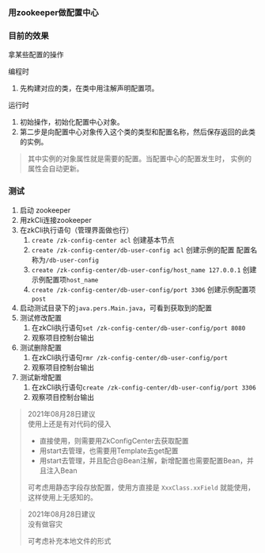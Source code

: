 ### 用zookeeper做配置中心

### 目前的效果
拿某些配置的操作

编程时
1. 先构建对应的类，在类中用注解声明配置项。

运行时
1. 初始操作，初始化配置中心对象。
2. 第二步是向配置中心对象传入这个类的类型和配置名称，然后保存返回的此类的实例。
>其中实例的对象属性就是需要的配置。当配置中心的配置发生时，
实例的属性会自动更新。

### 测试
1. 启动 zookeeper
2. 用zkCli连接zookeeper
3. 在zkCli执行语句（管理界面做也行）
    1. `create /zk-config-center acl` 创建基本节点
    2. `create /zk-config-center/db-user-config acl` 创建示例的配置
    配置名称为`/db-user-config`
    3. `create /zk-config-center/db-user-config/host_name 127.0.0.1` 创建示例配置项`host_name`
    4. `create /zk-config-center/db-user-config/port 3306` 创建示例配置项`post`
4. 启动测试目录下的`java.pers.Main.java`，可看到获取到的配置
5. 测试修改配置
    1. 在zkCli执行语句`set /zk-config-center/db-user-config/port 8080`
    2. 观察项目控制台输出
6. 测试删除配置
    1. 在zkCli执行语句`rmr /zk-config-center/db-user-config/port`
    2. 观察项目控制台输出
7. 测试新增配置
    1. 在zkCli执行语句`create /zk-config-center/db-user-config/port 3306`
    2. 观察项目控制台输出
   
   
   
> 2021年08月28日建议<br>
> 使用上还是有对代码的侵入
> * 直接使用，则需要用ZkConfigCenter去获取配置
> * 用start去管理，也需要用Template去get配置
> * 用start去管理，并且配合@Bean注解，新增配置也需要配置Bean，并且注入Bean
> 
> 可考虑用静态字段存放配置，使用方直接是 `XxxClass.xxField` 就能使用，这样使用上无感知的。

> 2021年08月28日建议<br>
> 没有做容灾
> 
> 可考虑补充本地文件的形式